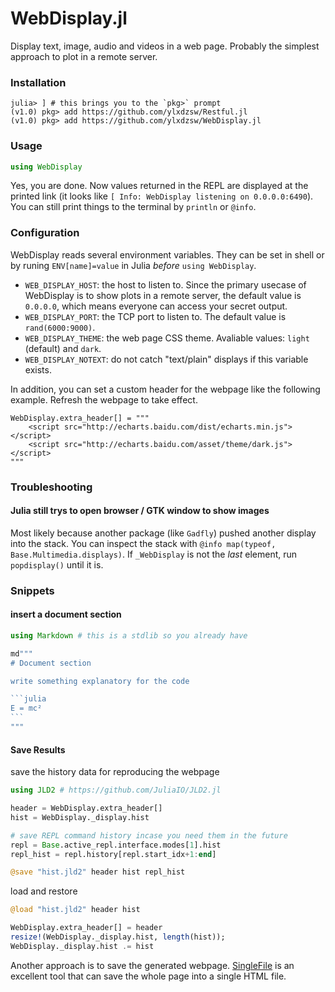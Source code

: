 WebDisplay.jl
=============

Display text, image, audio and videos in a web page. Probably the simplest approach to plot in a remote server.

### Installation

```
julia> ] # this brings you to the `pkg>` prompt
(v1.0) pkg> add https://github.com/ylxdzsw/Restful.jl
(v1.0) pkg> add https://github.com/ylxdzsw/WebDisplay.jl
```

### Usage

```julia
using WebDisplay
```

Yes, you are done. Now values returned in the REPL are displayed at the printed link (it looks like `[ Info: WebDisplay listening on 0.0.0.0:6490`).
You can still print things to the terminal by `println` or `@info`.

### Configuration

WebDisplay reads several environment variables. They can be set in shell or by runing `ENV[name]=value` in Julia *before*
`using WebDisplay`.

- `WEB_DISPLAY_HOST`: the host to listen to. Since the primary usecase of WebDisplay is to show plots in a remote server,
the default value is `0.0.0.0`, which means everyone can access your secret output.
- `WEB_DISPLAY_PORT`: the TCP port to listen to. The default value is `rand(6000:9000)`.
- `WEB_DISPLAY_THEME`: the web page CSS theme. Avaliable values: `light` (default) and `dark`.
- `WEB_DISPLAY_NOTEXT`: do not catch "text/plain" displays if this variable exists.

In addition, you can set a custom header for the webpage like the following example. Refresh the webpage to take effect.

```
WebDisplay.extra_header[] = """
    <script src="http://echarts.baidu.com/dist/echarts.min.js"></script>
    <script src="http://echarts.baidu.com/asset/theme/dark.js"></script>
"""
```

### Troubleshooting

#### Julia still trys to open browser / GTK window to show images

Most likely because another package (like `Gadfly`) pushed another display into the stack. You can inspect the stack with
`@info map(typeof, Base.Multimedia.displays)`. If `_WebDisplay` is not the *last* element, run `popdisplay()` until it is.

### Snippets

#### insert a document section

````julia
using Markdown # this is a stdlib so you already have

md"""
# Document section

write something explanatory for the code

```julia
E = mc²
```
"""

````

#### Save Results

save the history data for reproducing the webpage

```julia
using JLD2 # https://github.com/JuliaIO/JLD2.jl

header = WebDisplay.extra_header[]
hist = WebDisplay._display.hist

# save REPL command history incase you need them in the future
repl = Base.active_repl.interface.modes[1].hist
repl_hist = repl.history[repl.start_idx+1:end]

@save "hist.jld2" header hist repl_hist
```

load and restore

```julia
@load "hist.jld2" header hist

WebDisplay.extra_header[] = header
resize!(WebDisplay._display.hist, length(hist));
WebDisplay._display.hist .= hist
```

Another approach is to save the generated webpage. [SingleFile](https://github.com/gildas-lormeau/SingleFile) is an
excellent tool that can save the whole page into a single HTML file.
